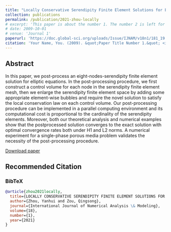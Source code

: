 ```yaml
---
title: "Locally Conservative Serendipity Finite Element Solutions for Elliptic Equations"
collection: publications
permalink: /publication/2021-zhou-locally
# excerpt: 'This paper is about the number 1. The number 2 is left for future work.'
# date: 2009-10-01
# venue: 'Journal 1'
paperurl: 'https://doc.global-sci.org/uploads/Issue/IJNAM/v18n1/181_19.pdf'
citation: 'Your Name, You. (2009). &quot;Paper Title Number 1.&quot; <i>Journal 1</i>. 1(1).'
---
```



## Abstract

In this paper, we post-process an eight-nodes-serendipity finite element solution for elliptic equations. In the post-processing procedure, we first construct a control volume for each node in the serendipity finite element mesh, then we enlarge the serendipity finite element space by adding some appropriate element-wise bubbles and require the novel solution to satisfy the local conservation law on each control volume. Our post-processing procedure can be implemented in a parallel computing environment and its computational cost is proportional to the cardinality of the serendipity elements. Moreover, both our theoretical analysis and numerical examples show that the postprocessed solution converges to the exact solution with optimal convergence rates both under H1 and L2 norms. A numerical experiment for a single-phase porous media problem validates the necessity of the post-processing procedure.

[Download paper](https://doc.global-sci.org/uploads/Issue/IJNAM/v18n1/181_19.pdf)


## Recommended Citation

### BibTeX
```bibtex
@article{zhou2021locally,
  title={LOCALLY CONSERVATIVE SERENDIPITY FINITE ELEMENT SOLUTIONS FOR ELLIPTIC EQUATIONS.},
  author={Zhou, Yanhui and Zou, Qingsong},
  journal={International Journal of Numerical Analysis \& Modeling},
  volume={18},
  number={1},
  year={2021}
}
```